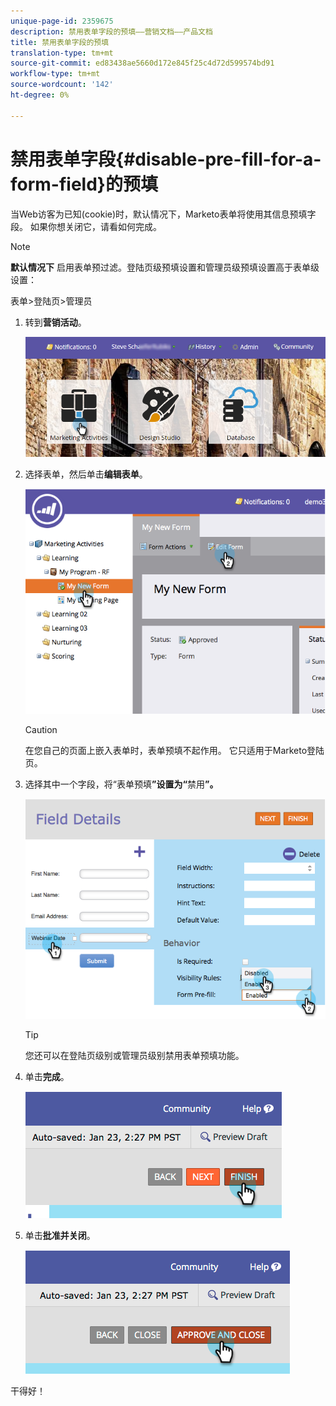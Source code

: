 ```yaml
---
unique-page-id: 2359675
description: 禁用表单字段的预填——营销文档——产品文档
title: 禁用表单字段的预填
translation-type: tm+mt
source-git-commit: ed83438ae5660d172e845f25c4d72d599574bd91
workflow-type: tm+mt
source-wordcount: '142'
ht-degree: 0%

---
```



# 禁用表单字段{#disable-pre-fill-for-a-form-field}的预填

当Web访客为已知(cookie)时，默认情况下，Marketo表单将使用其信息预填字段。 如果你想关闭它，请看如何完成。

>[!NOTE]
>
>**默认情况下** 启用表单预过滤。登陆页级预填设置和管理员级预填设置高于表单级设置：
>
>表单>登陆页>管理员

1. 转到&#x200B;**营销活动**。

   ![](assets/login-marketing-activities-7.png)

1. 选择表单，然后单击&#x200B;**编辑表单**。

   ![](assets/image2014-9-15-14-3a26-3a46.png)

   >[!CAUTION]
   >
   >在您自己的页面上嵌入表单时，表单预填不起作用。 它只适用于Marketo登陆页。

1. 选择其中一个字段，将“表单预填&#x200B;**”设置为“**&#x200B;禁用&#x200B;**”。**

   ![](assets/image2014-9-15-14-3a26-3a54.png)

   >[!TIP]
   >
   >您还可以在登陆页级别或管理员级别禁用表单预填功能。

1. 单击&#x200B;**完成**。

   ![](assets/image2014-9-15-14-3a27-3a1.png)

1. 单击&#x200B;**批准并关闭**。

   ![](assets/image2014-9-15-14-3a27-3a6.png)

干得好！
